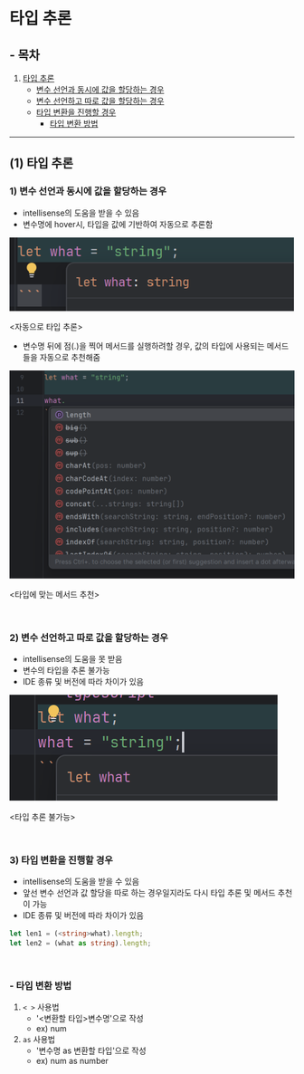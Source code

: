 # 타입 추론

## - 목차
1. [타입 추론](#1-타입-추론)
    - [변수 선언과 동시에 값을 할당하는 경우](#1-변수-선언과-동시에-값을-할당하는-경우)
    - [변수 선언하고 따로 값을 할당하는 경우](#2-변수-선언하고-따로-값을-할당하는-경우)
    - [타입 변환을 진행할 경우](#3-타입-변환을-진행할-경우)
        - [타입 변환 방법](#--타입-변환-방법)

---

## (1) 타입 추론

### **1) 변수 선언과 동시에 값을 할당하는 경우**

- intellisense의 도움을 받을 수 있음
- 변수명에 hover시, 타입을 값에 기반하여 자동으로 추론함
  
![타입추론1](../img/TS_type_assertion2.png)

<자동으로 타입 추론>

- 변수명 뒤에 점(.)을 찍어 메서드를 실행하려할 경우, 값의 타입에 사용되는 메서드들을 자동으로 추천해줌
  
![타입추론2](../img/TS_type_assertion1.png)

<타입에 맞는 메서드 추천>

<br>

### **2) 변수 선언하고 따로 값을 할당하는 경우**

- intellisense의 도움을 못 받음
- 변수의 타입을 추론 불가능
- IDE 종류 및 버전에 따라 차이가 있음

![타입추론3](../img/TS_type_assertion3.png)

<타입 추론 불가능>

<br>

### **3) 타입 변환을 진행할 경우**

- intellisense의 도움을 받을 수 있음
- 앞선 변수 선언과 값 할당을 따로 하는 경우일지라도 다시 타입 추론 및 메서드 추천이 가능
- IDE 종류 및 버전에 따라 차이가 있음

```typescript
let len1 = (<string>what).length;
let len2 = (what as string).length;
```

<br>

### - 타입 변환 방법

1) `< >` 사용법
   - '<변환할 타입>변수명'으로 작성
   - ex) <number>num
2) `as` 사용법
   - '변수명 as 변환할 타입'으로 작성
   - ex) num as number
